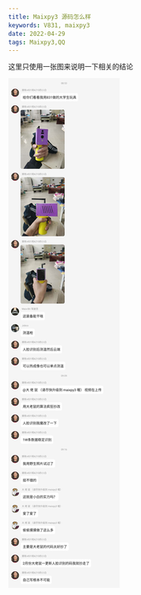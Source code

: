 ```yaml
---
title: Maixpy3 源码怎么样
keywords: V831, maixpy3
date: 2022-04-29
tags: Maixpy3,QQ
---
```


这里只使用一张图来说明一下相关的结论

<!-- more -->

![](./assets/pic.jpg)